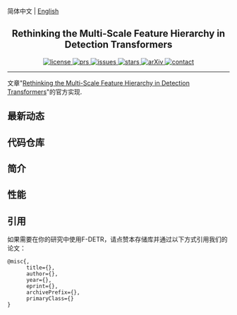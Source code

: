简体中文 | [English](README.md)


<h2 align="center">Rethinking the Multi-Scale Feature Hierarchy in Detection Transformers</h2>
<p align="center">
    <a href="https://github.com/FanglinLiu1/F-DETR/blob/main/LICENSE">
        <img alt="license" src="https://img.shields.io/github/license/FanglinLiu1/F-DETR">
    </a>
    <a href="https://github.com/FanglinLiu1/F-DETR/pulls">
        <img alt="prs" src="https://img.shields.io/github/issues-pr/FanglinLiu1/F-DETR">
    </a>
    <a href="https://github.com/FanglinLiu1/F-DETR/issues">
        <img alt="issues" src="https://img.shields.io/github/issues/FanglinLiu1/F-DETR?color=pink">
    </a>
    <a href="https://github.com/FanglinLiu1/F-DETR">
        <img alt="stars" src="https://img.shields.io/github/stars/FanglinLiu1/F-DETR">
    </a>
    <a href="https://arxiv.org/abs/None">
        <img alt="arXiv" src="https://img.shields.io/badge/arXiv-None-red">
    </a>
    <a href="mailto:2301702513@qq.com">
        <img alt="contact" src="https://img.shields.io/badge/Contact-email-yellow">
    </a>
</p>

---


文章"[Rethinking the Multi-Scale Feature Hierarchy in Detection Transformers](https://github.com/FanglinLiu1)"的官方实现.


## 最新动态


## 代码仓库


## 简介


## 性能


## 引用
如果需要在你的研究中使用F-DETR，请点赞本存储库并通过以下方式引用我们的论文：
```
@misc{,
      title={},
      author={},
      year={},
      eprint={},
      archivePrefix={},
      primaryClass={}
}
```
